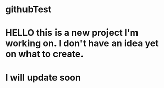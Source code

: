 # githubTest

# HELLO this is a new project I'm working on. I don't have an idea yet on what to create.
# I will update soon